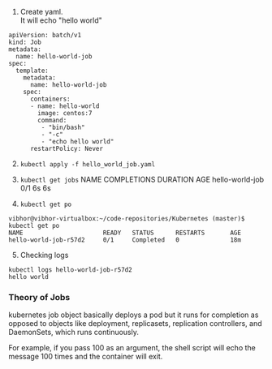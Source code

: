1. Create yaml. <br/>
   It will echo "hello world"
```
apiVersion: batch/v1
kind: Job
metadata:
  name: hello-world-job
spec:
  template:
    metadata:
      name: hello-world-job
    spec:
      containers:
      - name: hello-world
        image: centos:7
        command:
         - "bin/bash"
         - "-c"
         - "echo hello world"
      restartPolicy: Never
```

2. `kubectl apply -f hello_world_job.yaml`
3. `kubectl get jobs`
NAME              COMPLETIONS   DURATION   AGE
hello-world-job   0/1           6s         6s

4. `kubectl get po`
```
vibhor@vibhor-virtualbox:~/code-repositories/Kubernetes (master)$ kubectl get po
NAME                      READY   STATUS      RESTARTS       AGE
hello-world-job-r57d2     0/1     Completed   0              18m

```
5. Checking logs
```
kubectl logs hello-world-job-r57d2
hello world

```

### Theory of Jobs
kubernetes job object basically deploys a pod but it runs for completion as opposed to objects like deployment, replicasets, replication controllers, and DaemonSets, which runs continuously.

For example, if you pass 100 as an argument, the shell script will echo the message 100 times and the container will exit.

